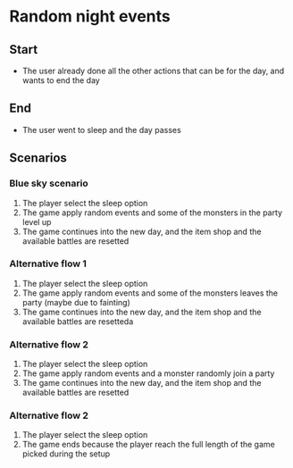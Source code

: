 # Random night events

## Start

- The user already done all the other actions that can be for the day, and wants to end the day

## End

- The user went to sleep and the day passes

## Scenarios

### Blue sky scenario

1. The player select the sleep option
2. The game apply random events and some of the monsters in the party level up
3. The game continues into the new day, and the item shop and the available battles are resetted

### Alternative flow 1

1. The player select the sleep option
2. The game apply random events and some of the monsters leaves the party (maybe due to fainting)
3. The game continues into the new day, and the item shop and the available battles are resetteda

### Alternative flow 2

1. The player select the sleep option
2. The game apply random events and a monster randomly join a party
3. The game continues into the new day, and the item shop and the available battles are resetted

### Alternative flow 2

1. The player select the sleep option
2. The game ends because the player reach the full length of the game picked during the setup

